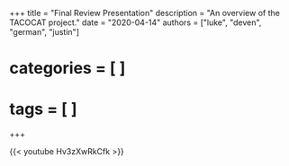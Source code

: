 +++
title = "Final Review Presentation"
description = "An overview of the TACOCAT project."
date = "2020-04-14"
authors = ["luke", "deven", "german", "justin"]
# categories = [ ]
# tags = [ ]
+++

{{< youtube Hv3zXwRkCfk >}}